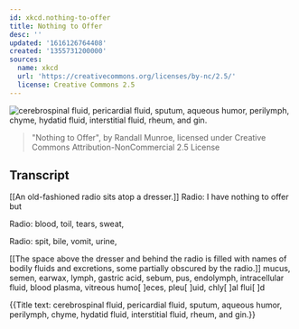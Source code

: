 ```yaml
---
id: xkcd.nothing-to-offer
title: Nothing to Offer
desc: ''
updated: '1616126764408'
created: '1355731200000'
sources:
  name: xkcd
  url: 'https://creativecommons.org/licenses/by-nc/2.5/'
  license: Creative Commons 2.5
---
```

![cerebrospinal fluid, pericardial fluid, sputum, aqueous humor, perilymph, chyme, hydatid fluid, interstitial fluid, rheum, and gin.](https://imgs.xkcd.com/comics/nothing_to_offer.png)
> "Nothing to Offer", by Randall Munroe, licensed under Creative Commons Attribution-NonCommercial 2.5 License

## Transcript
[[An old-fashioned radio sits atop a dresser.]]
Radio: I have nothing to offer but

Radio: blood, toil, tears, sweat,

Radio: spit, bile, vomit, urine,

[[The space above the dresser and behind the radio is filled with names of bodily fluids and excretions, some partially obscured by the radio.]]
mucus, semen, earwax,
lymph, gastric acid,
sebum, pus, endolymph,
intracellular fluid,
blood plasma, vitreous
humo[     ]eces,
pleu[      ]uid,
chly[       ]al
flui[        ]d

{{Title text: cerebrospinal fluid, pericardial fluid, sputum, aqueous humor, perilymph, chyme, hydatid fluid, interstitial fluid, rheum, and gin.}}
